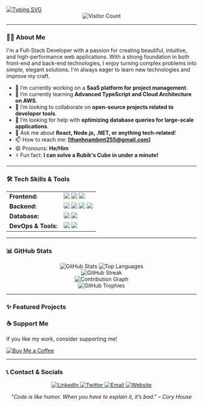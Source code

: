 <!--
Hello! You can use this file as a template for your GitHub Profile README.
To customize, simply replace the placeholder values with your own information.
Don&#39;t forget to star this repository if you find it useful!
-->

<!-- Typing SVG Banner -->
<a href="https://git.io/typing-svg">
  <img src="https://readme-typing-svg.demolab.com?font=Fira+Code&weight=600&size=25&pause=1000&color=33F7F7&random=false&width=435&lines=Hey%2C+I'm+Nguyen+Thanh+Nam;A+Passionate+Full-Stack+Developer;Always+Learning+and+Building..." alt="Typing SVG" />
</a>

<!-- Visitor Counter -->
<div align="center">
  <img src="https://komarev.com/ghpvc/?username=manaxpow&style=flat-square&color=blueviolet" alt="Visitor Count"/>
</div>

---

### 👨‍💻 About Me

<!--
A brief introduction about yourself.
- Who are you?
- What are you passionate about?
- What are your key skills?
-->

I&#39;m a Full-Stack Developer with a passion for creating beautiful, intuitive, and high-performance web applications. With a strong foundation in both front-end and back-end technologies, I enjoy turning complex problems into simple, elegant solutions. I&#39;m always eager to learn new technologies and improve my craft.

- 🔭 I’m currently working on a **SaaS platform for project management**.
- 🌱 I’m currently learning **Advanced TypeScript and Cloud Architecture on AWS**.
- 👯 I’m looking to collaborate on **open-source projects related to developer tools**.
- 🤔 I’m looking for help with **optimizing database queries for large-scale applications**.
- 💬 Ask me about **React, Node.js, .NET, or anything tech-related**!
- 📫 How to reach me: **[thanhnambmt255@gmail.com]**
- 😄 Pronouns: **He/Him**
- ⚡ Fun fact: **I can solve a Rubik&#39;s Cube in under a minute!**

---

### 🛠️ Tech Skills & Tools

<!-- Add your tech stack with shields.io badges -->
<table width="100%">
  <tr>
    <td><strong>Frontend:</strong></td>
    <td>
      <img src="https://img.shields.io/badge/React-20232A?style=for-the-badge&logo=react&logoColor=61DAFB" />
      <img src="https://img.shields.io/badge/TypeScript-007ACC?style=for-the-badge&logo=typescript&logoColor=white" />
      <img src="https://img.shields.io/badge/Tailwind_CSS-38B2AC?style=for-the-badge&logo=tailwind-css&logoColor=white" />
    </td>
  </tr>
  <tr>
    <td><strong>Backend:</strong></td>
    <td>
      <img src="https://img.shields.io/badge/Node.js-339933?style=for-the-badge&logo=nodedotjs&logoColor=white" />
      <img src="https://img.shields.io/badge/Express.js-000000?style=for-the-badge&logo=express&logoColor=white" />
      <img src="https://img.shields.io/badge/NestJS-E0234E?style=for-the-badge&logo=nestjs&logoColor=white" />
      <img src="https://img.shields.io/badge/.NET-512BD4?style=for-the-badge&logo=dotnet&logoColor=white" />
    </td>
  </tr>
  <tr>
    <td><strong>Database:</strong></td>
    <td>
      <img src="https://img.shields.io/badge/MySQL-005C84?style=for-the-badge&logo=mysql&logoColor=white" />
      <img src="https://img.shields.io/badge/PostgreSQL-316192?style=for-the-badge&logo=postgresql&logoColor=white" />
    </td>
  </tr>
  <tr>
    <td><strong>DevOps & Tools:</strong></td>
    <td>
      <img src="https://img.shields.io/badge/Docker-2496ED?style=for-the-badge&logo=docker&logoColor=white" />
      <img src="https://img.shields.io/badge/Git-F05032?style=for-the-badge&logo=git&logoColor=white" />
    </td>
  </tr>
</table>

---

### 📊 GitHub Stats

<!-- Replace &#39;[Your-GitHub-Username]&#39; with your actual GitHub username -->
<div align="center">
  <img src="https://github-readme-stats.vercel.app/api?username=manaxpow&show_icons=true&theme=radical" alt="GitHub Stats" />
  <img src="https://github-readme-stats.vercel.app/api/top-langs/?username=manaxpow&layout=compact&theme=radical" alt="Top Languages" />
  <br/>
  <img src="https://github-readme-streak-stats.herokuapp.com/?user=manaxpow&theme=radical" alt="GitHub Streak" />
  <br/>
  <img src="https://github-readme-activity-graph.vercel.app/graph?username=manaxpow&theme=react-dark" alt="Contribution Graph" />
</div>

<!-- GitHub Trophies -->
<div align="center">
  <img src="https://github-profile-trophy.vercel.app/?username=manaxpow&theme=radical&row=1&column=7" alt="GitHub Trophies" />
</div>

---

### ✨ Featured Projects

<!-- List your top 3-5 projects. Include a brief description, technologies used, and links. -->
<!-- <table width="100%">

  <tr>
    <td valign="top" width="50%">
      <h4>Project 3: Developer Portfolio CMS</h4>
      <p>A headless CMS for managing portfolio projects, built with a secure REST API.</p>
      <p><strong>Tech:</strong> Laravel, MySQL, Docker, React</p>
      <p>
        <a href="[Your-Project-Repo-Link-3]">GitHub</a> |
        <a href="[Your-Project-Demo-Link-3]">Live Demo</a>
      </p>
    </td>
  </tr>
</table> -->

### ☕ Support Me

<!-- Add a link to your donation page, e.g., Buy Me a Coffee or Ko-fi -->
<p>If you like my work, consider supporting me!</p>
<a href="https://buymeacoffee.com/manaxpow">
  <img src="https://img.shields.io/badge/Buy_Me_A_Coffee-FFDD00?style=for-the-badge&logo=buy-me-a-coffee&logoColor=black" alt="Buy Me a Coffee"/>
</a>

---

### 📞 Contact & Socials

<!-- Add your social media links -->
<div align="center">
  <a href="[Your-LinkedIn-URL]">
    <img src="https://img.shields.io/badge/LinkedIn-0077B5?style=for-the-badge&logo=linkedin&logoColor=white" alt="LinkedIn"/>
  </a>
  <a href="[Your-Twitter-URL]">
    <img src="https://img.shields.io/badge/Twitter-1DA1F2?style=for-the-badge&logo=twitter&logoColor=white" alt="Twitter"/>
  </a>
  <a href="mailto:namtran96hth@gmail.com">
    <img src="https://img.shields.io/badge/Email-D14836?style=for-the-badge&logo=gmail&logoColor=white" alt="Email"/>
  </a>
  <a href="https://dashboard.render.com/static/srv-d2nama63jp1c73ce9hmg">
    <img src="https://img.shields.io/badge/Website-4682B4?style=for-the-badge&logo=react&logoColor=white" alt="Website"/>
  </a>
</div>

<!-- A fun quote or closing remark -->
<p align="center">
  <i>"Code is like humor. When you have to explain it, it’s bad." – Cory House</i>
</p>
